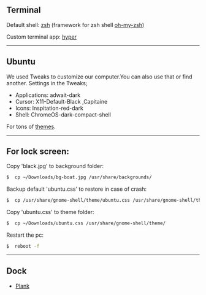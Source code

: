 ## Terminal

Default shell: [zsh](https://www.zsh.org/) (framework for zsh shell [oh-my-zsh](https://ohmyz.sh/))


Custom terminal app: [hyper](https://hyper.is/)
*******************************************************************************************************************

## Ubuntu
  We used Tweaks to customize our computer.You can also use that or find another.
  Settings in the Tweaks;
  * Applications: adwait-dark
  * Cursor: X11-Default-Black ,Capitaine
  * Icons: Inspitation-red-dark
  * Shell: ChromeOS-dark-compact-shell

For tons of [themes](https://www.gnome-look.org/).
********************************************************************************************************************

## For lock screen:

Copy 'black.jpg' to background folder:

``` bash
$  cp ~/Downloads/bg-boat.jpg /usr/share/backgrounds/
```

Backup default 'ubuntu.css' to restore in case of crash:
``` bash
$  cp /usr/share/gnome-shell/theme/ubuntu.css /usr/share/gnome-shell/theme/ubuntu.bk
```
Copy 'ubuntu.css' to theme folder:
``` bash
$  cp ~/Downloads/ubuntu.css /usr/share/gnome-shell/theme/
```
Restart the pc:
```bash
$  reboot -f
```
***********************************************************************************************************************
## Dock
* [Plank](https://launchpad.net/plank)
